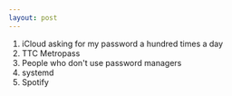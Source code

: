 ```yaml
---
layout: post
---
```


1. iCloud asking for my password a hundred times a day
2. TTC Metropass
3. People who don't use password managers
4. systemd
5. Spotify
